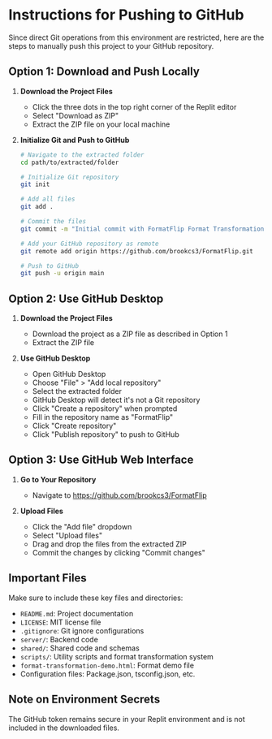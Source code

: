 # Instructions for Pushing to GitHub

Since direct Git operations from this environment are restricted, here are the steps to manually push this project to your GitHub repository.

## Option 1: Download and Push Locally

1. **Download the Project Files**
   - Click the three dots in the top right corner of the Replit editor
   - Select "Download as ZIP"
   - Extract the ZIP file on your local machine

2. **Initialize Git and Push to GitHub**
   ```bash
   # Navigate to the extracted folder
   cd path/to/extracted/folder
   
   # Initialize Git repository
   git init
   
   # Add all files
   git add .
   
   # Commit the files
   git commit -m "Initial commit with FormatFlip Format Transformation System"
   
   # Add your GitHub repository as remote
   git remote add origin https://github.com/brookcs3/FormatFlip.git
   
   # Push to GitHub
   git push -u origin main
   ```

## Option 2: Use GitHub Desktop

1. **Download the Project Files**
   - Download the project as a ZIP file as described in Option 1
   - Extract the ZIP file

2. **Use GitHub Desktop**
   - Open GitHub Desktop
   - Choose "File" > "Add local repository"
   - Select the extracted folder
   - GitHub Desktop will detect it's not a Git repository
   - Click "Create a repository" when prompted
   - Fill in the repository name as "FormatFlip"
   - Click "Create repository"
   - Click "Publish repository" to push to GitHub

## Option 3: Use GitHub Web Interface

1. **Go to Your Repository**
   - Navigate to https://github.com/brookcs3/FormatFlip

2. **Upload Files**
   - Click the "Add file" dropdown
   - Select "Upload files"
   - Drag and drop the files from the extracted ZIP
   - Commit the changes by clicking "Commit changes"

## Important Files

Make sure to include these key files and directories:

- `README.md`: Project documentation
- `LICENSE`: MIT license file
- `.gitignore`: Git ignore configurations
- `server/`: Backend code
- `shared/`: Shared code and schemas
- `scripts/`: Utility scripts and format transformation system
- `format-transformation-demo.html`: Format demo file
- Configuration files: Package.json, tsconfig.json, etc.

## Note on Environment Secrets

The GitHub token remains secure in your Replit environment and is not included in the downloaded files.
